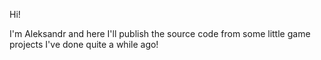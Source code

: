 Hi!

I'm Aleksandr and here I'll publish the source code from some little game projects I've done quite a while ago!
